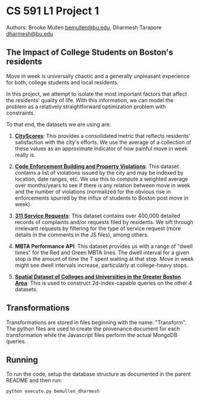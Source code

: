 # CS 591 L1 Project 1 

Authors: Brooke Mullen <bemullen@bu.edu>, Dharmesh Tarapore <dharmesh@bu.edu>

## The Impact of College Students on Boston's residents

Move in week is universally chaotic and a generally unpleasant experience for both, college students
and local residents. 

In this project, we attempt to isolate the most important factors that affect the residents' quality
of life. With this information, we can model the problem as a relatively straightforward optimization
problem with constraints.

To that end, the datasets we are using are:

1. <strong><a href="https://data.boston.gov/dataset/cityscore">CityScores</a></strong>: This provides a consolidated metric that reflects residents' satisfaction with the city's efforts. We use the average of a collection of these values as an approximate indicator of how painful move in week really is.

2. <strong><a href="https://data.boston.gov/dataset/code-enforcement-building-and-property-violations/resource/90ed3816-5e70-443c-803d-9a71f44470be">Code Enforcement Building and Property Violations</a></strong>: This dataset contains a list of violations issued by the city and may be indexed by location, date ranges, etc. We use this to compute a weighted average over months/years to see if there is any relation between move in week and the number of violations (normalized for the obvious rise in enforcements spurred by the influx of students to Boston post move in week).

3. <strong><a href="https://data.boston.gov/dataset/311-service-requests/resource/2968e2c0-d479-49ba-a884-4ef523ada3c0">311 Service Requests</a></strong>: This dataset contains over 400,000 detailed records of complaints and/or requests filed by residents. We sift through irrelevant requests by filtering for the type of service request (more details in the comments in the JS files), among others.

4. <strong><a href="http://realtime.mbta.com/Portal/Content/Documents/Interpreting_mbta_performance_API_output_2016-04-26.pdf"></a>MBTA Performance API</strong>: This dataset provides us with a range of "dwell times" for the Red and Green MBTA lines. The dwell interval for a given stop is the amount of time the T spent waiting at that stop. Move in week might see dwell intervals increase, particularly at college-heavy stops.

5. <strong><a href="gis.cityofboston.gov/arcgis/rest/services/Education/OpenData/MapServer/2">Spatial Dataset of Colleges and Universities in the Greater Boston Area</a></strong>: This is used to construct 2d-index-capable queries on the other 4 datasets.

## Transformations

Transformations are stored in files beginning with the name: "Transform". The python files are used to create the provenance document for each transformation while the Javascript files perform the actual MongoDB queries.

## Running

To run the code, setup the database structure as documented in the parent README and then run:

<code>python execute.py bemullen_dharmesh</code>



